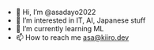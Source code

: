 - 👋 Hi, I’m @asadayo2022
- 👀 I’m interested in IT, AI, Japanese stuff
- 🌱 I’m currently learning ML
- 📫 How to reach me asa@kiiro.dev
